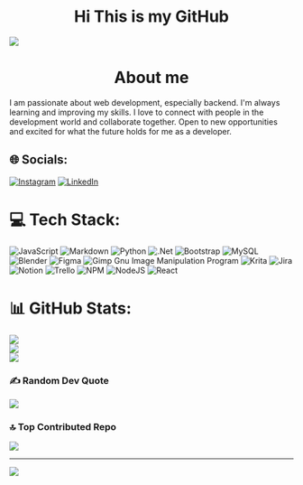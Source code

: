<div align="center">
  <h1 align="center">Hi This is my GitHub </h2>
</div>

![](https://images5.alphacoders.com/106/1066821.jpg)

<div align="center">
  <h1 align="center">About me</h1>
</div>
<div justify-content: space-around;">
I am passionate about web development, especially backend. I'm
always learning and improving my skills. I love to connect with people in the
development world and collaborate together. Open to new opportunities and
excited for what the future holds for me as a developer. 
<div>


## 🌐 Socials:
[![Instagram](https://img.shields.io/badge/Instagram-%23E4405F.svg?logo=Instagram&logoColor=white)](https://instagram.com/andrei_gj) [![LinkedIn](https://img.shields.io/badge/LinkedIn-%230077B5.svg?logo=linkedin&logoColor=white)](https://linkedin.com/in/andrei-sotelo) 

# 💻 Tech Stack:
![JavaScript](https://img.shields.io/badge/javascript-%23323330.svg?style=for-the-badge&logo=javascript&logoColor=%23F7DF1E) ![Markdown](https://img.shields.io/badge/markdown-%23000000.svg?style=for-the-badge&logo=markdown&logoColor=white) ![Python](https://img.shields.io/badge/python-3670A0?style=for-the-badge&logo=python&logoColor=ffdd54) ![.Net](https://img.shields.io/badge/.NET-5C2D91?style=for-the-badge&logo=.net&logoColor=white) ![Bootstrap](https://img.shields.io/badge/bootstrap-%23563D7C.svg?style=for-the-badge&logo=bootstrap&logoColor=white) ![MySQL](https://img.shields.io/badge/mysql-%2300f.svg?style=for-the-badge&logo=mysql&logoColor=white) ![Blender](https://img.shields.io/badge/blender-%23F5792A.svg?style=for-the-badge&logo=blender&logoColor=white) 	![Figma](https://img.shields.io/badge/figma-%23F24E1E.svg?style=for-the-badge&logo=figma&logoColor=white) ![Gimp Gnu Image Manipulation Program](https://img.shields.io/badge/Gimp-657D8B?style=for-the-badge&logo=gimp&logoColor=FFFFFF) ![Krita](https://img.shields.io/badge/Krita-203759?style=for-the-badge&logo=krita&logoColor=EEF37B) ![Jira](https://img.shields.io/badge/jira-%230A0FFF.svg?style=for-the-badge&logo=jira&logoColor=white) ![Notion](https://img.shields.io/badge/Notion-%23000000.svg?style=for-the-badge&logo=notion&logoColor=white) ![Trello](https://img.shields.io/badge/Trello-%23026AA7.svg?style=for-the-badge&logo=Trello&logoColor=white) ![NPM](https://img.shields.io/badge/NPM-%23000000.svg?style=for-the-badge&logo=npm&logoColor=white) ![NodeJS](https://img.shields.io/badge/node.js-6DA55F?style=for-the-badge&logo=node.js&logoColor=white) ![React](https://img.shields.io/badge/react-%2320232a.svg?style=for-the-badge&logo=react&logoColor=%2361DAFB)
# 📊 GitHub Stats:
![](https://github-readme-stats.vercel.app/api?username=Andrei-GJ&theme=radical&hide_border=true&include_all_commits=false&count_private=false)<br/>
![](https://github-readme-streak-stats.herokuapp.com/?user=Andrei-GJ&theme=radical&hide_border=true)<br/>
![](https://github-readme-stats.vercel.app/api/top-langs/?username=Andrei-GJ&theme=radical&hide_border=true&include_all_commits=false&count_private=false&layout=compact)

### ✍️ Random Dev Quote
![](https://quotes-github-readme.vercel.app/api?type=horizontal&theme=radical)

### 🔝 Top Contributed Repo
![](https://github-contributor-stats.vercel.app/api?username=Andrei-GJ&limit=5&theme=radical&combine_all_yearly_contributions=true)

---
[![](https://visitcount.itsvg.in/api?id=Andrei-GJ&icon=6&color=10)](https://visitcount.itsvg.in)

<!-- Proudly created with GPRM ( https://gprm.itsvg.in ) -->
